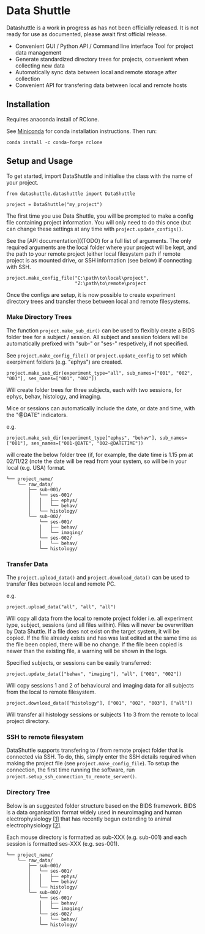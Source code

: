 # Data Shuttle

Datashuttle is a work in progress as has not been officially released. It is not ready for use
as documented, please await first official release.

- Convenient GUI / Python API / Command line interface Tool for project data management
- Generate standardized directory trees for projects, convenient when collecting new data
- Automatically sync data between local and remote storage after collection
- Convenient API for transfering data between local and remote hosts

## Installation

Requires anaconda install of RClone.

See [Miniconda](https://docs.conda.io/en/main/miniconda.html) for conda installation instructions. Then run:

``` 
conda install -c conda-forge rclone
```

## Setup and Usage

To get started, import DataShuttle and initialise the class with the name of your project. 

```
from datashuttle.datashuttle import DataShuttle

project = DataShuttle("my_project")
```
The first time you use Data Shuttle, you will be prompted to make a config file containing project information.
You will only need to do this once (but can change these settings at any time with ```project.update_configs()```.

See the [API documentation]((TODO) for a full list of arguments. The only required arguments are the local
folder where your project will be kept, and the path to your remote project (either local filesystem path if remote
project is as mounted drive, or SSH information (see below) if connecting with SSH.

```
project.make_config_file("C:\path\to\local\project",
                         "Z:\path\to\remote\project
```
Once the configs are setup, it is now possible to create experiment directory trees and transfer these between
local and remote filesystems.

### Make Directory Trees

The function ```project.make_sub_dir()``` can be used to flexibly create a BIDS folder tree for a subject / session. 
All subject and session folders will be automatically prefixed with "sub-" or "ses-" respetively, if not specified.

See ```project.make_config_file()``` 
or ```project.update_config``` to set which exerpiment folders (e.g. "ephys") are created.

```
project.make_sub_dir(experiment_type="all", sub_names=["001", "002", "003"], ses_names=["001", "002"])
```
Will create folder trees for three subjects, each with two sessions, for ephys, behav, histology, and imaging.                    

Mice or sessions can automatically include the date, or date and time, with the "@DATE" indicators.

e.g. 
```
project.make_sub_dir(experiment_type["ephys", "behav"], sub_names=["001"], ses_names=["001-@DATE", "002-@DATETIME"])
```
will create the below folder tree (if, for example, the date time is 1.15 pm at 02/11/22 (note the date will be read from your
system, so will be in your local (e.g. USA) format.

```
└── project_name/
    └── raw_data/
        ├── sub-001/
        │   └── ses-001/
        │   │   ├── ephys/
        │   │   └── behav/
        │   └── histology/
        └── sub-002/
            └── ses-001/
            │   ├── behav/
            │   └── imaging/
            └── ses-002/
            │   └── behav/
            └── histology/
```

### Transfer Data

The ```project.upload_data()``` and ```project.download_data()``` can be used to transfer files between local and remote PC.

e.g.
```
project.upload_data("all", "all", "all")
```
Will copy all data from the local to remote project folder i.e. all experiment type, subject, sessions (and all files within). Files
will never be overwritten by Data Shuttle. If a file does not exist on the target system, it will be copied. If the file
already exists and has was last edited at the same time as the file been copied, there will be no change. If the file
been copied is newer than the existing file, a warning will be shown in the logs.

Specified subjects, or sessions can be easily transferred:
```
project.update_data(["behav", "imaging"], "all", ["001", "002"])
```
Will copy sessions 1 and 2 of behavioural and imaging data for all subjects from the local to remote filesystem.

```
project.download_data(["histology"], ["001", "002", "003"], ["all"])
```
Will transfer all histology sessions or subjects 1 to 3 from the remote to local project directory. 

### SSH to remote filesystem

DataShuttle supports transfering to / from remote project folder that is connected via SSH. To do, this, simply enter the SSH
details required when making the project file (see ```project.make_config_file```). To setup the connection, the 
first time running the software, run ```project.setup_ssh_connection_to_remote_server()```.

### Directory Tree

Below is an suggested folder structure based on the BIDS framework. BIDS is a data organisation format widely used in neuroimaging and human electrophysiology [[1]](https://www.nature.com/articles/s41597-019-0105-7) that has recently begun extending to animal electrophysiology [[2]](https://neurostars.org/t/towards-a-standard-organization-for-animal-electrophysiology-a-new-bids-extension-proposal/18588).

Each mouse directory is formatted as sub-XXX (e.g. sub-001) and each session is formatted ses-XXX (e.g. ses-001).
```
└── project_name/
    └── raw_data/
        ├── sub-001/
        │   └── ses-001/
        │   │   ├── ephys/
        │   │   └── behav/
        │   └── histology/
        └── sub-002/
            └── ses-001/
            │   ├── behav/
            │   └── imaging/
            └── ses-002/
            │   └── behav/
            └── histology/
```
